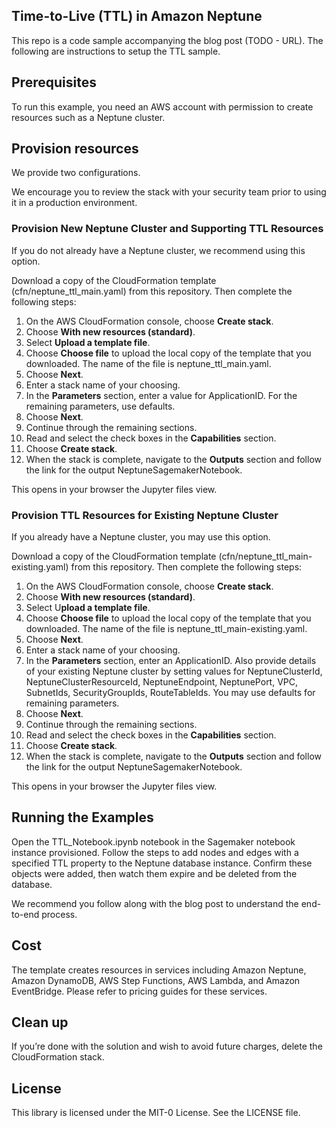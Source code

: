 ## Time-to-Live (TTL) in Amazon Neptune

This repo is a code sample accompanying the blog post (TODO - URL). The following are instructions to setup the TTL sample. 

## Prerequisites
To run this example, you need an AWS account with permission to create resources such as a Neptune cluster. 

## Provision resources 
We provide two configurations. 

We encourage you to review the stack with your security team prior to using it in a production environment.

### Provision New Neptune Cluster and Supporting TTL Resources
If you do not already have a Neptune cluster, we recommend using this option. 

Download a copy of the CloudFormation template (cfn/neptune_ttl_main.yaml) from this repository. Then complete the following steps:

1.	On the AWS CloudFormation console, choose **Create stack**.
2.	Choose **With new resources (standard)**.
3.	Select **Upload a template file**.  
4.	Choose **Choose file** to upload the local copy of the template that you downloaded. The name of the file is neptune_ttl_main.yaml. 
5.	Choose **Next**.
6.	Enter a stack name of your choosing. 
7.	In the **Parameters** section, enter a value for ApplicationID. For the remaining parameters, use defaults.
8.	Choose **Next**.
9.	Continue through the remaining sections.
10.	Read and select the check boxes in the **Capabilities** section.
11.	Choose **Create stack**.
12.	When the stack is complete, navigate to the **Outputs** section and follow the link for the output NeptuneSagemakerNotebook. 

This opens in your browser the Jupyter files view. 

### Provision TTL Resources for Existing Neptune Cluster
If you already have a Neptune cluster, you may use this option. 

Download a copy of the CloudFormation template (cfn/neptune_ttl_main-existing.yaml) from this repository. Then complete the following steps:

1.	On the AWS CloudFormation console, choose **Create stack**.
2.	Choose **With new resources (standard)**.
3.	Select U**pload a template file**.  
4.	Choose **Choose file** to upload the local copy of the template that you downloaded. The name of the file is neptune_ttl_main-existing.yaml. 
5.	Choose **Next**.
6.	Enter a stack name of your choosing. 
7.	In the **Parameters** section, enter an ApplicationID. Also provide details of your existing Neptune cluster by setting values for NeptuneClusterId, NeptuneClusterResourceId, NeptuneEndpoint, NeptunePort, VPC, SubnetIds, SecurityGroupIds, RouteTableIds. You may use defaults for remaining parameters.
8.	Choose **Next**.
9.	Continue through the remaining sections.
10.	Read and select the check boxes in the **Capabilities** section.
11.	Choose **Create stack**.
12.	When the stack is complete, navigate to the **Outputs** section and follow the link for the output NeptuneSagemakerNotebook. 

This opens in your browser the Jupyter files view. 

## Running the Examples
Open the TTL_Notebook.ipynb notebook in the Sagemaker notebook instance provisioned. Follow the steps to add nodes and edges with a specified TTL property to the Neptune database instance. Confirm these objects were added, then watch them expire and be deleted from the database. 

We recommend you follow along with the blog post to understand the end-to-end process.

## Cost
The template creates resources in services including Amazon Neptune, Amazon DynamoDB, AWS Step Functions, AWS Lambda, and Amazon EventBridge. Please refer to pricing guides for these services. 

## Clean up
If you’re done with the solution and wish to avoid future charges, delete the CloudFormation stack. 

## License
This library is licensed under the MIT-0 License. See the LICENSE file.

